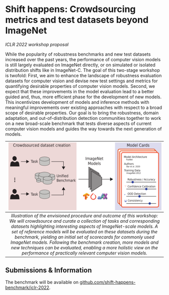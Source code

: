 # Shift happens: Crowdsourcing metrics and test datasets beyond ImageNet

*ICLR 2022 workshop proposal*

While the popularity of robustness benchmarks and new test datasets increased over the past years, the performance of computer vision models is still largely evaluated on ImageNet directly, or on simulated or isolated distribution shifts like in ImageNet-C.
The goal of this two-stage workshop is twofold:
First, we aim to enhance the landscape of robustness evaluation datasets for computer vision and devise new test settings and metrics for quantifying desirable properties of computer vision models.
Second, we expect that these improvements in the model evaluation lead to a better guided and, thus, more efficient phase for the development of new models. This incentivizes development of models and inference methods with meaningful improvements over existing approaches  with respect to a broad scope of desirable properties.
Our goal is to bring the robustness, domain adaptation, and out-of-distribution detection communities together to work on a new broad-scale benchmark that tests diverse aspects of current computer vision models and guides the way towards the next generation of models.


| ![overview.svg](overview.svg) | 
|:--:| 
| *Illustration of the envisioned procedure and outcome of this workshop: We will crowdsource and curate a collection of tasks and corresponding datasets highlighting interesting aspects of ImageNet-scale models. A set of reference models will be evaluated on these datasets during the benchmark, yielding an initial set of scorecards for commonly used ImageNet models. Following the benchmark creation, more models and new techniques can be evaluated, enabling a more holistic view on the performance of practically relevant computer vision models.* |

## Submissions & Information

The benchmark will be available on [github.com/shift-happens-benchmark/iclr-2022](https://github.com/shift-happens-benchmark/iclr-2022).
